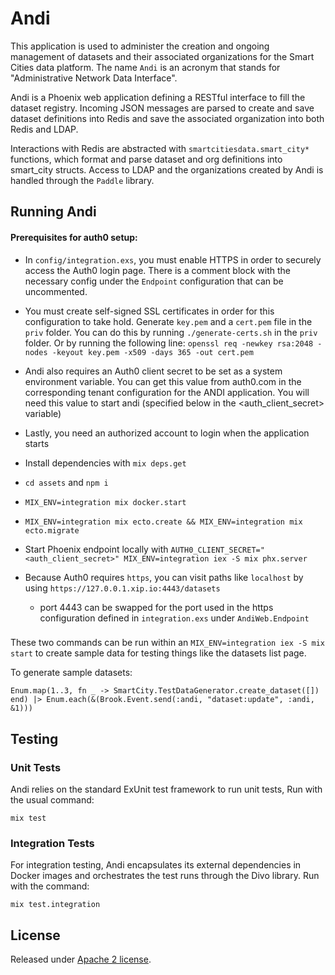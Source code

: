 # Andi

This application is used to administer the creation and ongoing management of datasets and their associated organizations for the Smart Cities data platform. The name `Andi` is an acronym that stands for "Administrative Network Data Interface".

Andi is a Phoenix web application defining a RESTful interface to fill the dataset registry. Incoming JSON messages are parsed to create and save dataset definitions into Redis and save the associated organization into both Redis and LDAP.

Interactions with Redis are abstracted with `smartcitiesdata.smart_city*` functions, which format and parse dataset and org definitions into smart_city structs. Access to LDAP and the organizations created by Andi is handled through the `Paddle` library.

## Running Andi

#### Prerequisites for auth0 setup: 
- In `config/integration.exs`, you must enable HTTPS in order to securely access the Auth0 login page. There is a comment block with the necessary config under the `Endpoint` configuration that can be uncommented.
- You must create self-signed SSL certificates in order for this configuration to take hold. Generate `key.pem` and a `cert.pem` file in the `priv` folder. You can do this by running `./generate-certs.sh` in the `priv` folder. Or by running the following line: `openssl req -newkey rsa:2048 -nodes -keyout key.pem -x509 -days 365 -out cert.pem`
- Andi also requires an Auth0 client secret to be set as a system environment variable. You can get this value from auth0.com in the corresponding tenant configuration for the ANDI application. You will need this value to start andi (specified below in the <auth_client_secret> variable)
- Lastly, you need an authorized account to login when the application starts


- Install dependencies with `mix deps.get`
- `cd assets` and `npm i`
- `MIX_ENV=integration mix docker.start`
- `MIX_ENV=integration mix ecto.create && MIX_ENV=integration mix ecto.migrate`
- Start Phoenix endpoint locally with `AUTH0_CLIENT_SECRET="<auth_client_secret>" MIX_ENV=integration iex -S mix phx.server`
- Because Auth0 requires `https`, you can visit paths like `localhost` by using `https://127.0.0.1.xip.io:4443/datasets`
	- port 4443 can be swapped for the port used in the https configuration defined in `integration.exs` under `AndiWeb.Endpoint`

###

These two commands can be run within an `MIX_ENV=integration iex -S mix start` to create sample data for testing things like the datasets list page.

To generate sample datasets:
```
Enum.map(1..3, fn _ -> SmartCity.TestDataGenerator.create_dataset([]) end) |> Enum.each(&(Brook.Event.send(:andi, "dataset:update", :andi, &1)))
```

## Testing

### Unit Tests

Andi relies on the standard ExUnit test framework to run unit tests, Run with the usual command:

`mix test`

### Integration Tests

For integration testing, Andi encapsulates its external dependencies in Docker images and orchestrates the test runs through the Divo library. Run with the command:

`mix test.integration`

## License

Released under [Apache 2 license](https://github.com/smartcitiesdata/smartcitiesdata/blob/master/LICENSE).

